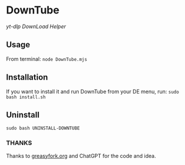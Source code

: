 # DownTube
*yt-dlp DownLoad Helper*

## Usage
From terminal: `node DownTube.mjs` <br>


## Installation 
If you want to install it and run DownTube from your DE menu, run: `sudo bash install.sh`

## Uninstall
`sudo bash UNINSTALL-DOWNTUBE`


### THANKS
Thanks to [greasyfork.org](https://greasyfork.org/en/scripts/500374-generate-youtube-download-commands-for-yt-dlp-terminal/code) and ChatGPT for the code and idea.
